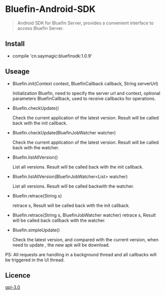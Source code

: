 # Bluefin-Android-SDK

> Android SDK for Bluefin Server, provides a convenient interface to access Bluefin Server.

## Install

* compile 'cn.saymagic:bluefinsdk:1.0.9'

## Useage

* Bluefin.init(Context context, BluefinCallback callback, String serverUrl)

	 Initialization Bluefin, need to specify the server url and context, optional parameters BluefinCallback, used to receive callbacks for operations.

* Bluefin.checkUpdate()

	 Check the current application of the latest version. Result will be called back with the init callback.
	 
* Bluefin.checkUpdate(BluefinJobWatcher<BluefinApkData> watcher)

	 Check the current application of the latest version. Result will be called back with the watcher.

* Bluefin.listAllVersion()

	 List all versions. Result will be called back with the init callback.

* Bluefin.listAllVersion(BluefinJobWatcher<List<BluefinApkData>> watcher)

	List all versions. Result will be called backwith the watcher.

* Bluefin.retrace(String s)

	retrace s, Result will be called back with the init callback.

* Bluefin.retrace(String s, BluefinJobWatcher<String> watcher)
	retrace s, Result will be called back callback with the watcher.

* Bluefin.simpleUpdate()

	Check the latest version, and compared with the current version, when need to update , the new apk will be download.
	
PS: All requests are handling in a background thread and all callbacks will be triggered in the UI thread.


## Licence

[gpl-3.0](https://opensource.org/licenses/gpl-3.0.html)